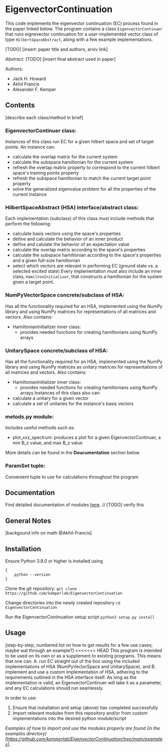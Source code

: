 # EigenvectorContinuation

This code implements the eigenvector continuation (EC) process found in the paper linked below. The program contains a class `EigenvectorContinuer` that runs eignevector continuation for a user-implemented vector class of type `HilbertSpaceAbstract`, along with a few example implementations.


[TODO] [insert: paper title and authors, arxiv link]

*Abstract:* [TODO] [insert final abstract used in paper]

Authors:

- Jack H. Howard
- Akhil Francis
- Alexander F. Kemper

## Contents
[describe each class/method in brief]
### EigenvectorContinuer class:
Instances of this class run EC for a given hilbert space and set of target points. An instance can:
- calculate the overlap matrix for the current system
- calculate the subspace hamiltonian for the current system
- refresh the overlap matrix property to correspond to the current hilbert space's training points property
- refresh the subspace hamiltonian to match the current target point property
- solve the generalized eigenvalue problem for all the properties of the current instance

### HilbertSpaceAbstract (HSA) interface/abstract class:
Each implementation (subclass) of this class must include methods that perform the following:
- calculate basis vectors using the space's properties
- define and calculate the behavior of an inner product
- define and calulate the behavior of an expectation value
- calculate the overlap matrix according to the space's properties
- calculate the subspace hamiltonian according to the space's properties and a given full-size hamiltonian
- select which vectors are relevant in performing EC (ground state vs. a selected excited state)
Every implementation must also include an inner class, `HamiltonInitializer`, that constructs a hamiltonian for the system given a target point.

### NumPyVectorSpace concrete/subclass of HSA:
Has all the functionality required for an HSA, implemented using the NumPy library and using NumPy matrices for representations of all matrices and vectors. Also contains:
- HamiltonianInitializer inner class:
    - provides needed functions for creating hamiltonians using NumPy arrays

### UnitarySpace concrete/subclass of HSA:
Has all the functionality required for an HSA, implemented using the NumPy library and using NumPy matrices as unitary matrices for representations of all matrices and vectors. Also contains:
- HamiltonianInitializer inner class:
    - provides needed functions for creating hamiltonians using NumPy arrays
Instances of this class also can:
- calculate a unitary for a given vector
- calculate a set of unitaries for the instance's basis vectors

### metods.py module:
Includes useful methods such as: 
- plot_xxz_spectrum: produces a plot for a given EigenvectorContinuer, a min B_z value, and max B_z value

More details can be found in the **Doucumentation** section below

### ParamSet tuple:
Convenient tuple to use for calculations throughout the program


## Documentation
Find detailed documentation of modules [here](https://github.com/kemperlab/EigenvectorContinuation/tree/main/docs/_build/html/index.html). 
// [TODO] verify this


## General Notes
[backgound info on math @Akhil-Francis]

## Installation
Ensure Python 3.8.0 or higher is installed using
```
{
    python --version
}
```

Clone the git repository:
```git clone https://github.com/kemperlab/EigenvectorContinuation```

Change directories into the newly created repository
```cd EigenvectorContinuation```

Run the EigenvectorContinuation setup script
```python3 setup.py install```

## Usage
[step-by-step, numbered list on how to get results for a few use cases; maybe wal through an example?]
<<<<<<< HEAD
This program is intended to be used on its own or as a supplement to existing programs. This means that one can:
    A. run EC straight out of the box using the included implementations of HSA (NumPyVectorSpace and UnitarySpace), and 
    B. implement and use a custom implementation of HSA, adhering to the requirements outlined in the HSA interface itself. As long as the implementation is valid, an EigenvectorContinuer will take it as a parameter, and any EC calculations should run seamlessly.

In order to use:
1. Ensure that installation and setup (above) has completed successfully
2. Import relevant modules from this repository and/or from custom implementations into the desired python module/script

*Examples of how to import and use the modules properly are found (in the examples directory)[https://github.com/kemperlab/EigenvectorContinuation/tree/main/examples].*
